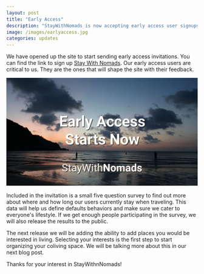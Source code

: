 ```yaml
---
layout: post
title: "Early Access"
description: "StayWithNomads is now accepting early access user signups."
image: /images/earlyaccess.jpg
categories: updates
---
```

We have opened up the site to start sending early access invitations. You can find the link to sign up [Stay With Nomads](https://www.staywithnomads.com/?s=blog). Our early access users are critical to us. They are the ones that will shape the site with their feedback.

![StayWithNomads EarlyAccess](/images/earlyaccess.jpg)

Included in the invitation is a small five question survey to find out more about where and how long our users currently stay when traveling. This data will help us define defaults behaviors and make sure we cater to everyone's lifestyle. If we get enough people participating in the survey, we will also release the results to the public.

The next release we will be adding the ability to add places you would be interested in living. Selecting your interests is the first step to start organizing your coliving space. We will be talking more about this in our next blog post.

Thanks for your interest in StayWithnNomads!
